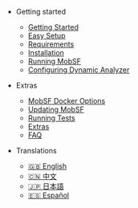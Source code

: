 <!-- _navbar.md -->
<!-- docs/_sidebar.md -->
* Getting started
    * [Getting Started](/)
    * [Easy Setup](mobsf_docker.md)
    * [Requirements](requirements.md)
    * [Installation](installation.md)
    * [Running MobSF](running.md)
    * [Configuring Dynamic Analyzer](dynamic_analyzer.md)

* Extras
    * [MobSF Docker Options](docker.md)
    * [Updating MobSF](updating.md)
    * [Running Tests](tests.md)
    * [Extras](extras.md)
    * [FAQ](faq.md)
* Translations
    * [:uk: English](/)
    * [:cn: 中文](/zh-cn/)
    * [:jp: 日本語](/ja-jp/)
    * [:es: Español](/es/)
